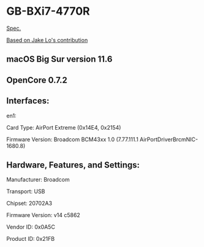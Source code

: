 # GB-BXi7-4770R

[Spec.][1]

[Based on Jake Lo's contribution][2]

## macOS Big Sur version 11.6

## OpenCore 0.7.2


## Interfaces: 
  en1:
  
  Card Type:	AirPort Extreme  (0x14E4, 0x2154)
  
  Firmware Version:	Broadcom BCM43xx 1.0 (7.77.111.1 AirPortDriverBrcmNIC-1680.8)
  
  
## Hardware, Features, and Settings:

  Manufacturer:	Broadcom
  
  Transport:	USB
  
  Chipset:	20702A3
  
  Firmware Version:	v14 c5862
  
  Vendor ID:	0x0A5C
  
  Product ID:	0x21FB

[1]: https://www.gigabyte.com/Mini-PcBarebone/GB-BXi7-4770R-rev-10#ov
[2]: https://osxlatitude.com/forums/topic/8127-gigabyte-gb-bxi7-4770r-yosemite-el-capitan-sierra-high-sierra-mojave-catalina-big-sur/
